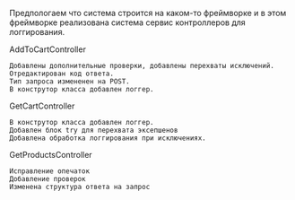 Предпологаем что система строится на каком-то фреймворке и в этом фреймворке реализована система
сервис контроллеров для логгирования.

AddToCartController

    Добавлены дополнительные проверки, добавлены перехваты исключений.
    Отредактирован код ответа.
    Тип запроса измененен на POST.
    В конструтор класса добавлен логгер.

GetCartController

    В конструтор класса добавлен логгер.
    Добавлен блок try для перехвата эксепшенов
    Добавлена обработка логгирования при исключениях.

GetProductsController

    Исправление опечаток
    Добавление проверок
    Изменена структура ответа на запрос


    

